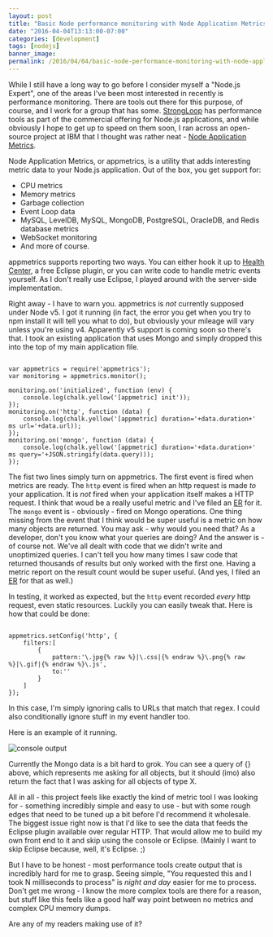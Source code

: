 ```yaml
---
layout: post
title: "Basic Node performance monitoring with Node Application Metrics"
date: "2016-04-04T13:13:00-07:00"
categories: [development]
tags: [nodejs]
banner_image: 
permalink: /2016/04/04/basic-node-performance-monitoring-with-node-application-metrics
---
```


While I still have a long way to go before I consider myself a "Node.js Expert", one of the areas I've been most interested in recently is performance monitoring. There are tools out there for this purpose, of course, and I work for a group that has some. [StrongLoop](https://strongloop.com) has performance tools as part of the commercial offering for Node.js applications, and while obviously I hope to get up to speed on them soon, I ran across an open-source project at IBM that I thought was rather neat - [Node Application Metrics](https://github.com/RuntimeTools/appmetrics).

<!--more-->

Node Application Metrics, or appmetrics, is a utility that adds interesting metric data to your Node.js application. Out of the box, you get support for:

* CPU metrics
* Memory metrics
* Garbage collection
* Event Loop data
* MySQL, LevelDB, MySQL, MongoDB, PostgreSQL, OracleDB, and Redis database metrics
* WebSocket monitoring
* And more of course.

appmetrics supports reporting two ways. You can either hook it up to [Health Center](https://marketplace.eclipse.org/content/ibm-monitoring-and-diagnostic-tools-health-center), a free Eclipse plugin, or you can write code to handle metric events yourself. As I don't really use Eclipse, I played around with the server-side implementation. 

Right away - I have to warn you. appmetrics is *not* currently supposed under Node v5. I got it running (in fact, the error you get when you try to npm install it will tell you what to do), but obviously your mileage will vary unless you're using v4. Apparently v5 support is coming soon so there's that. I took an existing application that uses Mongo and simply dropped this into the top of my main application file.

<pre><code class="language-javascript">
var appmetrics = require('appmetrics');
var monitoring = appmetrics.monitor();

monitoring.on('initialized', function (env) {
	console.log(chalk.yellow('[appmetric] init'));
});
monitoring.on('http', function (data) {
	console.log(chalk.yellow('[appmetric] duration='+data.duration+' ms url='+data.url));
});
monitoring.on('mongo', function (data) {
	console.log(chalk.yellow('[appmetric] duration='+data.duration+' ms query='+JSON.stringify(data.query)));
});
</code></pre>

The fist two lines simply turn on appmetrics. The first event is fired when metrics are ready. The `http` event is fired when an http request is made *to* your application. It is *not* fired when your application itself makes a HTTP request. I think that woud be a really useful metric and I've filed an [ER](https://github.com/RuntimeTools/appmetrics/issues/180) for it. The `mongo` event is - obviously - fired on Mongo operations. One thing missing from the event that I think would be super useful is a metric on how many objects are returned. You may ask - why would you need that? As a developer, don't you know what your queries are doing? And the answer is - of course not. We've all dealt with code that we didn't write and unoptimized queries. I can't tell you how many times I saw code that returned thousands of results but only worked with the first one. Having a metric report on the result count would be super useful. (And yes, I filed an [ER](https://github.com/RuntimeTools/appmetrics/issues/181) for that as well.)

In testing, it worked as expected, but the `http` event recorded *every* http request, even static resources. Luckily you can easily tweak that. Here is how that could be done:

<pre><code class="language-javascript">
appmetrics.setConfig('http', {
	filters:[
		{
			pattern:'\.jpg{% raw %}|\.css|{% endraw %}\.png{% raw %}|\.gif|{% endraw %}\.js',
			to:''
		}
	]	
});
</code></pre>

In this case, I'm simply ignoring calls to URLs that match that regex. I could also conditionally ignore stuff in my event handler too. 

Here is an example of it running.

![console output](https://static.raymondcamden.com/images/2016/04/appmetrics1.jpg)

Currently the Mongo data is a bit hard to grok. You can see a query of {} above, which represents me asking for all objects, but it should (imo) also return the fact that I was asking for all objects of type X.

All in all - this project feels like exactly the kind of metric tool I was looking for - something incredibly simple and easy to use - but with some rough edges that need to be tuned up a bit before I'd recommend it wholesale. The biggest issue right now is that I'd like to see the data that feeds the Eclipse plugin available over regular HTTP. That would allow me to build my own front end to it and skip using the console or Eclipse. (Mainly I want to skip Eclipse because, well, it's Eclipse. ;) 

But I have to be honest - most performance tools create output that is incredibly hard for me to grasp. Seeing simple, "You requested this and I took N milliseconds to process" is *night and day* easier for me to process. Don't get me wrong - I know the more complex tools are there for a reason, but stuff like this feels like a good half way point between no metrics and complex CPU memory dumps. 

Are any of my readers making use of it?